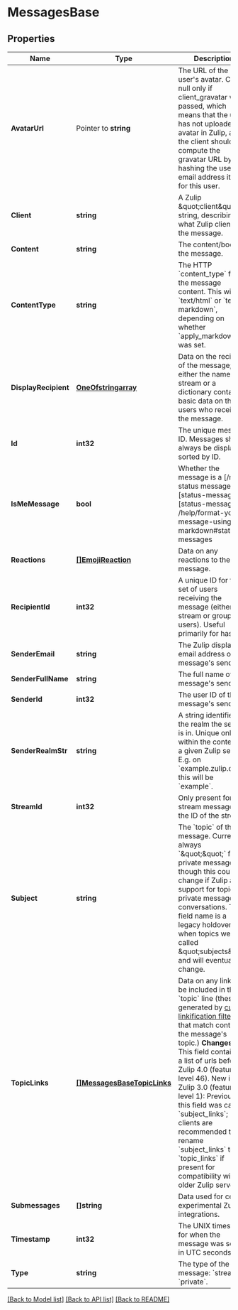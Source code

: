 # MessagesBase

## Properties

Name | Type | Description | Notes
------------ | ------------- | ------------- | -------------
**AvatarUrl** | Pointer to **string** | The URL of the user&#39;s avatar.  Can be null only if client_gravatar was passed, which means that the user has not uploaded an avatar in Zulip, and the client should compute the gravatar URL by hashing the user&#39;s email address itself for this user.  | [optional] 
**Client** | **string** | A Zulip \&quot;client\&quot; string, describing what Zulip client sent the message.  | [optional] 
**Content** | **string** | The content/body of the message.  | [optional] 
**ContentType** | **string** | The HTTP &#x60;content_type&#x60; for the message content.  This will be &#x60;text/html&#x60; or &#x60;text/x-markdown&#x60;, depending on whether &#x60;apply_markdown&#x60; was set.  | [optional] 
**DisplayRecipient** | [**OneOfstringarray**](oneOf&lt;string,array&gt;.md) | Data on the recipient of the message; either the name of a stream or a dictionary containing basic data on the users who received the message.  | [optional] 
**Id** | **int32** | The unique message ID.  Messages should always be displayed sorted by ID.  | [optional] 
**IsMeMessage** | **bool** | Whether the message is a [/me status message][status-messages]  [status-messages]: /help/format-your-message-using-markdown#status-messages  | [optional] 
**Reactions** | [**[]EmojiReaction**](EmojiReaction.md) | Data on any reactions to the message.  | [optional] 
**RecipientId** | **int32** | A unique ID for the set of users receiving the message (either a stream or group of users).  Useful primarily for hashing.  | [optional] 
**SenderEmail** | **string** | The Zulip display email address of the message&#39;s sender.  | [optional] 
**SenderFullName** | **string** | The full name of the message&#39;s sender.  | [optional] 
**SenderId** | **int32** | The user ID of the message&#39;s sender.  | [optional] 
**SenderRealmStr** | **string** | A string identifier for the realm the sender is in.  Unique only within the context of a given Zulip server.  E.g. on &#x60;example.zulip.com&#x60;, this will be &#x60;example&#x60;.  | [optional] 
**StreamId** | **int32** | Only present for stream messages; the ID of the stream.  | [optional] 
**Subject** | **string** | The &#x60;topic&#x60; of the message.  Currently always &#x60;\&quot;\&quot;&#x60; for private messages, though this could change if Zulip adds support for topics in private message conversations.  The field name is a legacy holdover from when topics were called \&quot;subjects\&quot; and will eventually change.  | [optional] 
**TopicLinks** | [**[]MessagesBaseTopicLinks**](MessagesBaseTopicLinks.md) | Data on any links to be included in the &#x60;topic&#x60; line (these are generated by [custom linkification filters](/help/add-a-custom-linkifier) that match content in the message&#39;s topic.)  **Changes**: This field contained a list of urls before   Zulip 4.0 (feature level 46).  New in Zulip 3.0 (feature level 1): Previously, this field was called &#x60;subject_links&#x60;; clients are recommended to rename &#x60;subject_links&#x60; to &#x60;topic_links&#x60; if present for compatibility with older Zulip servers.  | [optional] 
**Submessages** | **[]string** | Data used for certain experimental Zulip integrations.  | [optional] 
**Timestamp** | **int32** | The UNIX timestamp for when the message was sent, in UTC seconds.  | [optional] 
**Type** | **string** | The type of the message: &#x60;stream&#x60; or &#x60;private&#x60;.  | [optional] 

[[Back to Model list]](../README.md#documentation-for-models) [[Back to API list]](../README.md#documentation-for-api-endpoints) [[Back to README]](../README.md)


